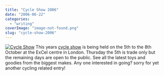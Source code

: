 ```yaml
---
title: "Cycle Show 2006"
date: "2006-06-22"
categories: 
  - "writing"
coverImage: "image-not-found.png"
slug: "cycle-show-2006"
---
```


[![Cycle Show](images/172576251_58b82ba3c9_o.gif)](http://www.flickr.com/photos/funkylarma/172576251/ "Cycle Show") This years [cycle show](http://www.cycleshow.co.uk/) is being held on the 5th to the 8th October at the ExCel centre in London. Thursday the 5th is trade only but the remaining days are open to the public. See all the latest toys and goodies from the biggest makes. Any one interested in going? sorry for yet another cycling related entry!
